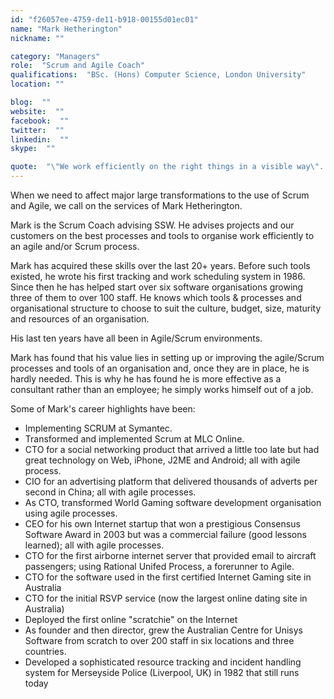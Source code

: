 ```yaml
---
id: "f26057ee-4759-de11-b918-00155d01ec01"
name: "Mark Hetherington"
nickname: ""

category: "Managers"
role:  "Scrum and Agile Coach"
qualifications:  "BSc. (Hons) Computer Science, London University"
location: ""

blog:  ""
website:  ""
facebook:  ""
twitter:  ""
linkedin:  ""
skype:  ""

quote:  "\"We work efficiently on the right things in a visible way\".  If you really do this properly, your customers, whether internal or external, will have no reason to ever complain."
---
```


When we need to affect major large transformations to the use of Scrum and Agile, we call on the services of Mark Hetherington.

Mark is the Scrum Coach advising SSW. He advises projects and our customers on the best processes and tools to organise work efficiently to an agile and/or Scrum process. 

Mark has acquired these skills over the last 20+ years. Before such tools existed, he wrote his first tracking and work scheduling system in 1986. Since then he has helped start over six software organisations growing three of them to over 100 staff. He knows which tools & processes and organisational structure to choose to suit the culture, budget, size, maturity and resources of an organisation.

His last ten years have all been in Agile/Scrum environments.

Mark has found that his value lies in setting up or improving the agile/Scrum processes and tools of an organisation and, once they are in place, he is hardly needed. This is why he has found he is more effective as a consultant rather than an employee; he simply works himself out of a job.  

 Some of Mark's career highlights have been:

*   Implementing
    SCRUM at Symantec. 
*   Transformed
    and implemented Scrum at MLC Online.
*   CTO for a social networking product that arrived a little too
    late but had great technology on Web, iPhone, J2ME and Android; all with agile
    process.
*   CIO for an advertising platform that delivered thousands of
    adverts per second in China; all with agile processes. 
*   As CTO, transformed World Gaming software
    development organisation using agile processes. 
*   CEO for his own Internet startup that won
    a prestigious Consensus Software Award in 2003 but was a commercial failure
    (good lessons learned); all with agile processes. 
*   CTO for the first airborne internet server that provided email
    to aircraft passengers; using Rational Unifed Process, a forerunner to Agile. 
*   CTO for the software used in the first
    certified Internet Gaming site in Australia 
*   CTO for the initial RSVP service (now the largest online dating
    site in Australia)
*   Deployed the first online "scratchie" on the Internet 
*   As founder and then director, grew the
    Australian Centre for Unisys Software from scratch to over 200 staff in six
    locations and three countries. 
*   Developed a sophisticated resource tracking and incident
    handling system for Merseyside Police (Liverpool, UK) in 1982 that still runs
    today 